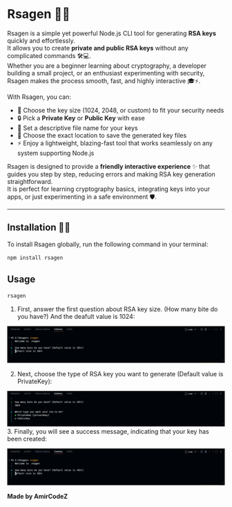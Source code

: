 # Rsagen 🔑✨

Rsagen is a simple yet powerful Node.js CLI tool for generating **RSA keys** quickly and effortlessly.  
It allows you to create **private and public RSA keys** without any complicated commands 🛠️💻.  
Whether you are a beginner learning about cryptography, a developer building a small project, or an enthusiast experimenting with security, Rsagen makes the process smooth, fast, and highly interactive 🎓⚡.

With Rsagen, you can:

- 🔢 Choose the key size (1024, 2048, or custom) to fit your security needs  
- 🔒 Pick a **Private Key** or **Public Key** with ease  
- 📝 Set a descriptive file name for your keys  
- 📂 Choose the exact location to save the generated key files  
- ⚡ Enjoy a lightweight, blazing-fast tool that works seamlessly on any system supporting Node.js  

Rsagen is designed to provide a **friendly interactive experience** ✨ that guides you step by step, reducing errors and making RSA key generation straightforward.  
It is perfect for learning cryptography basics, integrating keys into your apps, or just experimenting in a safe environment 🛡️.  

---

## Installation 💾🚀

To install Rsagen globally, run the following command in your terminal:

```bash
npm install rsagen
```

## Usage

```sh
rsagen
```

1. First, answer the first question about RSA key size. (How many bite do you have?) And the deafult value is 1024:

![image](https://github.com/AmirCodeZ/rsagen/blob/main/assets/Capture.PNG)

2. Next, choose the type of RSA key you want to generate (Default value is PrivateKey):

![image](https://github.com/AmirCodeZ/rsagen/blob/main/assets/Capture2.PNG)
3. Finally, you will see a success message, indicating that your key has been created:

![image](https://github.com/AmirCodeZ/rsagen/blob/main/assets/Capture.PNG)

**Made by AmirCodeZ**